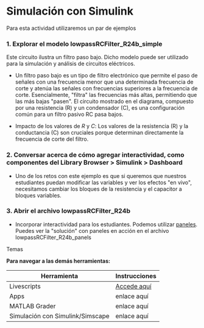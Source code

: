 # Simulación con Simulink

Para esta actividad utilizaremos un par de ejemplos

### 1. Explorar el modelo lowpassRCFilter_R24b_simple 
Este circuito ilustra un filtro paso bajo. Dicho modelo puede ser utilizado para la simulación y análisis de circuitos eléctricos. 

- Un filtro paso bajo es un tipo de filtro electrónico que permite el paso de señales con una frecuencia menor que una determinada frecuencia de corte y atenúa las señales con frecuencias superiores a la frecuencia de corte. Esencialmente, "filtra" las frecuencias más altas, permitiendo que las más bajas "pasen". El circuito mostrado en el diagrama, compuesto por una resistencia (R) y un condensador (C), es una configuración común para un filtro pasivo RC pasa bajos.

- Impacto de los valores de *R* y *C*: Los valores de la resistencia (R) y la conductancia (C) son cruciales porque determinan directamente la frecuencia de corte del filtro. 

### 2. Conversar acerca de cómo agregar interactividad, como componentes del Library Browser > Simulink > Dashboard

- Uno de los retos con este ejemplo es que si queremos que nuestros estudiantes puedan modificar las variables y ver los efectos "en vivo", necesitamos cambiar los bloques de la resistencia y el capacitor a bloques variables.

### 3. Abrir el archivo lowpassRCFilter_R24b

- Incorporar interactividad para los estudiantes. Podemos utilizar [paneles](https://la.mathworks.com/help/simulink/ug/getting-started-with-panels.html). Puedes ver la "solución" con paneles en acción en el archivo lowpassRCFilter_R24b_panels

Temas 



**Para navegar a las demás herramientas:**

| **Herramienta**                      | **Instrucciones** |
|----------------------------------|-------------|
| Livescripts                      | [Accede aquí](https://github.com/gabyarellano/MaterialesTallerEducadores/tree/master/LiveScripts) |
| Apps                             | enlace aquí |
| MATLAB Grader                    | enlace aquí |
| Simulación con Simulink/Simscape | enlace aquí |
